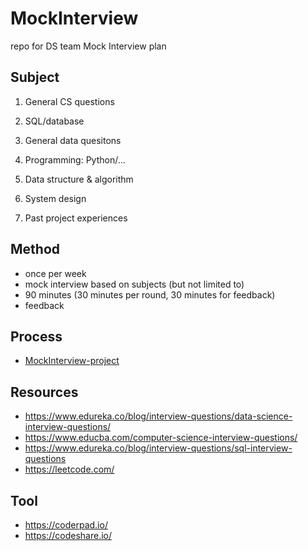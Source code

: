 # MockInterview
repo for DS team Mock Interview plan

## Subject 

1. General CS questions

2. SQL/database

3. General data quesitons

4. Programming: Python/...

5. Data structure & algorithm

6. System design

8. Past project experiences

## Method 
- once per week
- mock interview based on subjects (but not limited to) 
- 90 minutes (30 minutes per round, 30 minutes for feedback)
- feedback

## Process 
- [MockInterview-project](https://github.com/DataStudySquad/MockInterview/projects/1)

## Resources
- https://www.edureka.co/blog/interview-questions/data-science-interview-questions/
- https://www.educba.com/computer-science-interview-questions/
- https://www.edureka.co/blog/interview-questions/sql-interview-questions
- https://leetcode.com/

## Tool 
- https://coderpad.io/
- https://codeshare.io/
